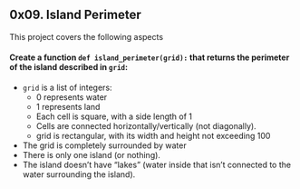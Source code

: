 ## 0x09. Island Perimeter
 This project covers the following aspects
 

#### Create a function `def island_perimeter(grid):` that returns the perimeter of the island described in `grid`:

- `grid` is a list of  integers:
  - 0 represents water
  - 1 represents land
  - Each cell is square, with a side length of 1
  - Cells are connected horizontally/vertically (not diagonally).
  - grid is rectangular, with its width and height not exceeding 100
- The grid is completely surrounded by water
- There is only one island (or nothing).
- The island doesn’t have “lakes” (water inside that isn’t connected to the water surrounding the island).
